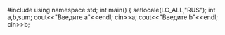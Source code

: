 #include <iostream>
 using namespace std;
   int main()
  {
  setlocale(LC_ALL,"RUS");
  int a,b,sum;
  cout<<"Введите a"<<endl;
  cin>>a;
  cout<<"Введите b"<<endl;
  cin>>b;
 
